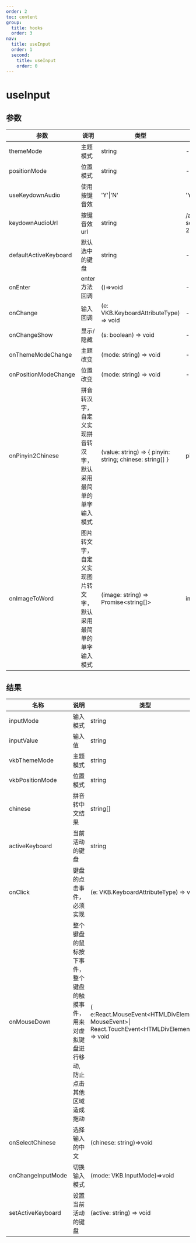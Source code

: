 ```yaml
---
order: 2
toc: content
group:
  title: hooks
  order: 3
nav:
  title: useInput
  order: 1
  second:
    title: useInput
    order: 0
---
```


# useInput

## 参数

| 参数                  | 说明                                                           | 类型                                                     | 默认值                              |
| --------------------- | -------------------------------------------------------------- | -------------------------------------------------------- | ----------------------------------- |
| themeMode             | 主题模式                                                       | string                                                   | -                                   |
| positionMode          | 位置模式                                                       | string                                                   | -                                   |
| useKeydownAudio       | 使用按键音效                                                   | 'Y'\|'N'                                                 | 'Y'                                 |
| keydownAudioUrl       | 按键音效 url                                                   | string                                                   | \/audio\/typing-sound-02-229861.mp3 |
| defaultActiveKeyboard | 默认选中的键盘                                                 | string                                                   | -                                   |
| onEnter               | enter 方法回调                                                 | ()=>void                                                 | -                                   |
| onChange              | 输入回调                                                       | (e: VKB.KeyboardAttributeType) => void                   | -                                   |
| onChangeShow          | 显示/隐藏                                                      | (s: boolean) => void                                     | -                                   |
| onThemeModeChange     | 主题改变                                                       | (mode: string) => void                                   | -                                   |
| onPositionModeChange  | 位置改变                                                       | (mode: string) => void                                   | -                                   |
| onPinyin2Chinese      | 拼音转汉字，自定义实现拼音转汉字，默认采用最简单的单字输入模式 | (value: string) => { pinyin: string; chinese: string[] } | pinyin2ChineseV1                    |
| onImageToWord         | 图片转文字，自定义实现图片转文字，默认采用最简单的单字输入模式 | (image: string) => Promise<string[]>                     | imageToWordV1                       |

## 结果

| 名称              | 说明                                                                                        | 类型                                                                                             |
| ----------------- | ------------------------------------------------------------------------------------------- | ------------------------------------------------------------------------------------------------ |
| inputMode         | 输入模式                                                                                    | string                                                                                           |
| inputValue        | 输入值                                                                                      | string                                                                                           |
| vkbThemeMode      | 主题模式                                                                                    | string                                                                                           |
| vkbPositionMode   | 位置模式                                                                                    | string                                                                                           |
| chinese           | 拼音转中文结果                                                                              | string[]                                                                                         |
| activeKeyboard    | 当前活动的键盘                                                                              | string                                                                                           |
| onClick           | 键盘的点击事件，必须实现                                                                    | (e: VKB.KeyboardAttributeType) => void                                                           |
| onMouseDown       | 整个键盘的鼠标按下事件，整个键盘的触摸事件，用来对虚拟键盘进行移动,防止点击其他区域造成拖动 | ( e:React.MouseEvent\<HTMLDivElement, MouseEvent\>\| React.TouchEvent\<HTMLDivElement\>) => void |
| onSelectChinese   | 选择输入的中文                                                                              | (chinese: string)=>void                                                                          |
| onChangeInputMode | 切换输入模式                                                                                | (mode: VKB.InputMode)=>void                                                                      |
| setActiveKeyboard | 设置当前活动的键盘                                                                          | (active: string) => void                                                                         |
